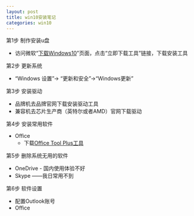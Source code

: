 ```yaml
---
layout: post
title: win10安装笔记
categories: win10
---
```


第1步 制作安装u盘

* 访问微软“[下载Windows10](https://www.microsoft.com/zh-cn/software-download/windows10)”页面，点击“立即下载工具”链接，下载安装工具

第2步 更新系统

* “Windows 设置”-> “更新和安全”->“Windows更新”

第3步 安装驱动

* 品牌机去品牌官网下载安装驱动工具
* 兼容机去芯片生产商（英特尔或者AMD）官网下载驱动

第4步 安装常用软件

* Office
  * 下载[Office Tool Plus工具](https://otp.landian.vip/zh-cn/)

第5步 删除系统无用的软件

* OneDrive - 国内使用体验不好
* Skype ——我日常用不到

第6步 软件设置

* 配置Outlook账号
* Office
